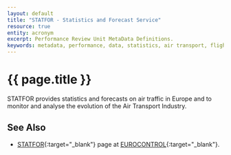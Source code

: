 ```yaml
---
layout: default
title: "STATFOR - Statistics and Forecast Service"
resource: true
entity: acronym
excerpt: Performance Review Unit MetaData Definitions.
keywords: metadata, performance, data, statistics, air transport, flights, europe, delay, CODA
---
```

# {{ page.title }}

STATFOR provides statistics and forecasts on air traffic in Europe
and to monitor and analyse the evolution of the Air Transport Industry.

## See Also

* [STATFOR][statforECTRL]{:target="_blank"} page at [EUROCONTROL][ectrl]{:target="_blank"}.

[statforECTRL]: <"http://www.eurocontrol.int/statfor"> "STATFOR - EUROCONTROL"
[ectrl]: <https://www.eurocontrol.int/> "EUROCONTROL"